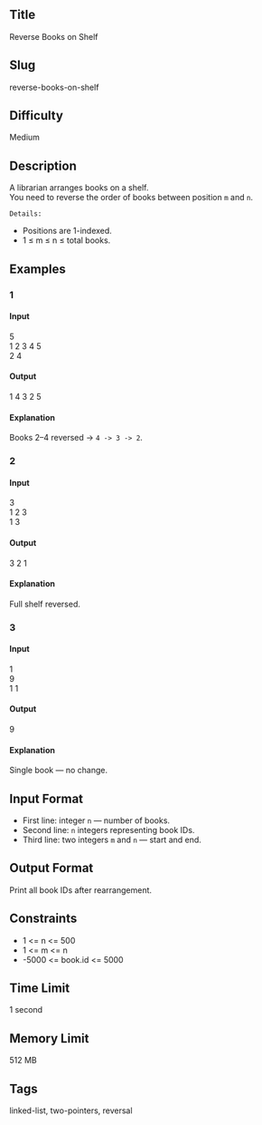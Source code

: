 ## Title
Reverse Books on Shelf

## Slug
reverse-books-on-shelf

## Difficulty
Medium

## Description

A librarian arranges books on a shelf.  
You need to reverse the order of books between position `m` and `n`.

`Details:`  
* Positions are 1-indexed.  
* 1 ≤ m ≤ n ≤ total books.

## Examples

### 1
#### Input
5  
1 2 3 4 5  
2 4  

#### Output
1 4 3 2 5  

#### Explanation
Books 2–4 reversed → `4 -> 3 -> 2`.

### 2
#### Input
3  
1 2 3  
1 3  

#### Output
3 2 1  

#### Explanation
Full shelf reversed.

### 3
#### Input
1  
9  
1 1  

#### Output
9  

#### Explanation
Single book — no change.

## Input Format
- First line: integer `n` — number of books.  
- Second line: `n` integers representing book IDs.  
- Third line: two integers `m` and `n` — start and end.

## Output Format
Print all book IDs after rearrangement.

## Constraints
- 1 <= n <= 500  
- 1 <= m <= n  
- -5000 <= book.id <= 5000  

## Time Limit
1 second  

## Memory Limit
512 MB  

## Tags
linked-list, two-pointers, reversal
